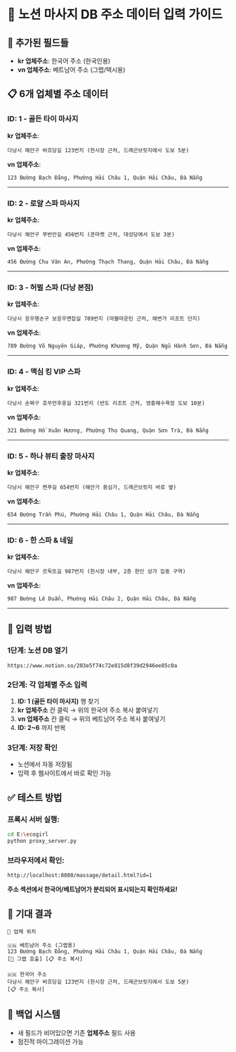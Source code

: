 # 📝 노션 마사지 DB 주소 데이터 입력 가이드

## 🎯 추가된 필드들
- **kr 업체주소**: 한국어 주소 (한국인용)
- **vn 업체주소**: 베트남어 주소 (그랩/택시용)

## 📋 6개 업체별 주소 데이터

### ID: 1 - 골든 타이 마사지
**kr 업체주소**:
```
다낭시 해안구 바흐당길 123번지 (한시장 근처, 드래곤브릿지에서 도보 5분)
```

**vn 업체주소**:
```
123 Đường Bạch Đằng, Phường Hải Châu 1, Quận Hải Châu, Đà Nẵng
```

---

### ID: 2 - 로얄 스파 마사지  
**kr 업체주소**:
```
다낭시 해안구 쭈반안길 456번지 (콘마켓 근처, 대성당에서 도보 3분)
```

**vn 업체주소**:
```
456 Đường Chu Văn An, Phường Thạch Thang, Quận Hải Châu, Đà Nẵng
```

---

### ID: 3 - 허벌 스파 (다낭 본점)
**kr 업체주소**:
```
다낭시 응우행손구 보응우옌잡길 789번지 (마블마운틴 근처, 해변가 리조트 단지)
```

**vn 업체주소**:
```
789 Đường Võ Nguyên Giáp, Phường Khương Mỹ, Quận Ngũ Hành Sơn, Đà Nẵng
```

---

### ID: 4 - 맥심 킹 VIP 스파
**kr 업체주소**:
```
다낭시 손짜구 호쑤언후옹길 321번지 (반도 리조트 근처, 영흥해수욕장 도보 10분)
```

**vn 업체주소**:
```
321 Đường Hồ Xuân Hương, Phường Thọ Quang, Quận Sơn Trà, Đà Nẵng
```

---

### ID: 5 - 하나 뷰티 출장 마사지
**kr 업체주소**:
```
다낭시 해안구 쩐푸길 654번지 (해안가 중심가, 드래곤브릿지 바로 옆)
```

**vn 업체주소**:
```
654 Đường Trần Phú, Phường Hải Châu 1, Quận Hải Châu, Đà Nẵng
```

---

### ID: 6 - 한 스파 & 네일
**kr 업체주소**:
```
다낭시 해안구 르둑또길 987번지 (한시장 내부, 2층 한인 상가 집중 구역)
```

**vn 업체주소**:
```
987 Đường Lê Duẩn, Phường Hải Châu 2, Quận Hải Châu, Đà Nẵng
```

---

## 🔧 입력 방법

### 1단계: 노션 DB 열기
```
https://www.notion.so/203e5f74c72e815d8f39d2946ee85c0a
```

### 2단계: 각 업체별 주소 입력
1. **ID: 1 (골든 타이 마사지)** 행 찾기
2. **kr 업체주소** 칸 클릭 → 위의 한국어 주소 복사 붙여넣기
3. **vn 업체주소** 칸 클릭 → 위의 베트남어 주소 복사 붙여넣기
4. **ID: 2~6** 까지 반복

### 3단계: 저장 확인
- 노션에서 자동 저장됨
- 입력 후 웹사이트에서 바로 확인 가능

## ✅ 테스트 방법

### 프록시 서버 실행:
```bash
cd E:\ecogirl
python proxy_server.py
```

### 브라우저에서 확인:
```
http://localhost:8080/massage/detail.html?id=1
```

**주소 섹션에서 한국어/베트남어가 분리되어 표시되는지 확인하세요!**

## 🎯 기대 결과

```
📍 업체 위치

🇻🇳 베트남어 주소 (그랩용)
123 Đường Bạch Đằng, Phường Hải Châu 1, Quận Hải Châu, Đà Nẵng
[🚗 그랩 호출] [📋 주소 복사]

🇰🇷 한국어 주소
다낭시 해안구 바흐당길 123번지 (한시장 근처, 드래곤브릿지에서 도보 5분)
[📋 주소 복사]
```

## 🔄 백업 시스템
- 새 필드가 비어있으면 기존 **업체주소** 필드 사용
- 점진적 마이그레이션 가능
